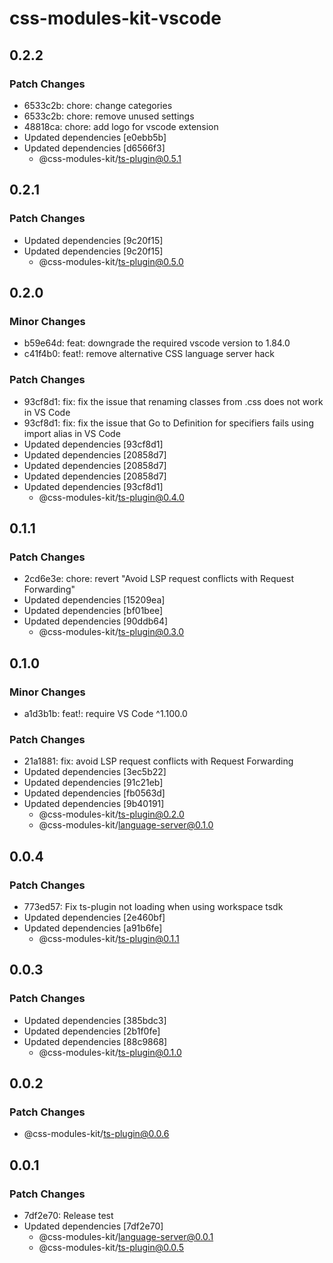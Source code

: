 # css-modules-kit-vscode

## 0.2.2

### Patch Changes

- 6533c2b: chore: change categories
- 6533c2b: chore: remove unused settings
- 48818ca: chore: add logo for vscode extension
- Updated dependencies [e0ebb5b]
- Updated dependencies [d6566f3]
  - @css-modules-kit/ts-plugin@0.5.1

## 0.2.1

### Patch Changes

- Updated dependencies [9c20f15]
- Updated dependencies [9c20f15]
  - @css-modules-kit/ts-plugin@0.5.0

## 0.2.0

### Minor Changes

- b59e64d: feat: downgrade the required vscode version to 1.84.0
- c41f4b0: feat!: remove alternative CSS language server hack

### Patch Changes

- 93cf8d1: fix: fix the issue that renaming classes from .css does not work in VS Code
- 93cf8d1: fix: fix the issue that Go to Definition for specifiers fails using import alias in VS Code
- Updated dependencies [93cf8d1]
- Updated dependencies [20858d7]
- Updated dependencies [20858d7]
- Updated dependencies [20858d7]
- Updated dependencies [93cf8d1]
  - @css-modules-kit/ts-plugin@0.4.0

## 0.1.1

### Patch Changes

- 2cd6e3e: chore: revert "Avoid LSP request conflicts with Request Forwarding"
- Updated dependencies [15209ea]
- Updated dependencies [bf01bee]
- Updated dependencies [90ddb64]
  - @css-modules-kit/ts-plugin@0.3.0

## 0.1.0

### Minor Changes

- a1d3b1b: feat!: require VS Code ^1.100.0

### Patch Changes

- 21a1881: fix: avoid LSP request conflicts with Request Forwarding
- Updated dependencies [3ec5b22]
- Updated dependencies [91c21eb]
- Updated dependencies [fb0563d]
- Updated dependencies [9b40191]
  - @css-modules-kit/ts-plugin@0.2.0
  - @css-modules-kit/language-server@0.1.0

## 0.0.4

### Patch Changes

- 773ed57: Fix ts-plugin not loading when using workspace tsdk
- Updated dependencies [2e460bf]
- Updated dependencies [a91b6fe]
  - @css-modules-kit/ts-plugin@0.1.1

## 0.0.3

### Patch Changes

- Updated dependencies [385bdc3]
- Updated dependencies [2b1f0fe]
- Updated dependencies [88c9868]
  - @css-modules-kit/ts-plugin@0.1.0

## 0.0.2

### Patch Changes

- @css-modules-kit/ts-plugin@0.0.6

## 0.0.1

### Patch Changes

- 7df2e70: Release test
- Updated dependencies [7df2e70]
  - @css-modules-kit/language-server@0.0.1
  - @css-modules-kit/ts-plugin@0.0.5
